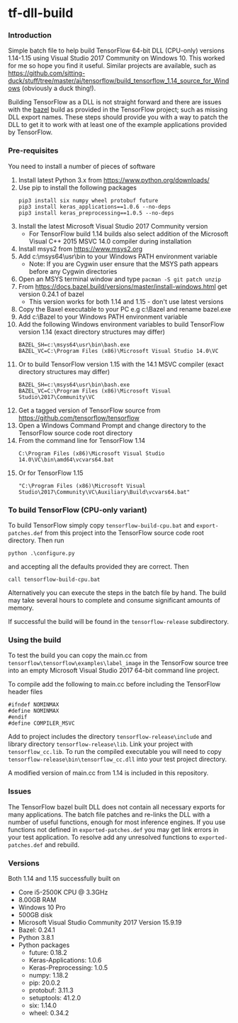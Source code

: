 # tf-dll-build

### Introduction
Simple batch file to help build TensorFlow 64-bit DLL (CPU-only) versions 1.14-1.15 using Visual Studio 2017 
Community on Windows 10. This worked for me so hope you find it useful. Similar projects are available, such as 
https://github.com/sitting-duck/stuff/tree/master/ai/tensorflow/build_tensorflow_1.14_source_for_Windows
(obviously a duck thing!).

Building TensorFlow as a DLL is not straight forward and there are issues with the [bazel](https://bazel.build/)
build as provided in the TensorFlow project; such as missing DLL export names. These steps should provide you with
a way to patch the DLL to get it to work with at least one of the example applications
provided by TensorFlow.

### Pre-requisites
You need to install a number of pieces of software

1. Install latest Python 3.x from https://www.python.org/downloads/
2. Use pip to install the following packages
   ```
   pip3 install six numpy wheel protobuf future
   pip3 install keras_applications==1.0.6 --no-deps
   pip3 install keras_preprocessing==1.0.5 --no-deps
   ```
3. Install the latest Microsoft Visual Studio 2017 Community version
    * For TensorFlow build 1.14 builds also select addition of the Microsoft Visual C++ 2015 MSVC 14.0 compiler during installation
4. Install msys2 from https://www.msys2.org
5. Add c:\msys64\usr\bin to your Windows PATH environment variable
    * Note: If you are Cygwin user ensure that the MSYS path appears before any Cygwin directories
6.  Open an MSYS terminal window and type ```pacman -S git patch unzip```
7. From https://docs.bazel.build/versions/master/install-windows.html get version 0.24.1 of bazel
    * This version works for both 1.14 and 1.15 - don't use latest versions
8. Copy the Baxel executable to your PC e.g c:\Bazel and rename bazel.exe
9. Add c:\Bazel to your Windows PATH environment variable
10. Add the following Windows environment variables to build TensorFlow version 1.14 (exact directory structures may differ)
    ```
    BAZEL_SH=c:\msys64\usr\bin\bash.exe
    BAZEL_VC=C:\Program Files (x86)\Microsoft Visual Studio 14.0\VC
    ```
11. Or to build TensorFlow version 1.15 with the 14.1 MSVC compiler (exact directory structures may differ)
    ```
    BAZEL_SH=c:\msys64\usr\bin\bash.exe
    BAZEL_VC=C:\Program Files (x86)\Microsoft Visual Studio\2017\Community\VC
    ```
12. Get a tagged version of TensorFlow source from https://github.com/tensorflow/tensorflow
13. Open a Windows Command Prompt and change directory to the TensorFlow source code root directory
14. From the command line for TensorFlow 1.14
    ```
    C:\Program Files (x86)\Microsoft Visual Studio 14.0\VC\bin\amd64\vcvars64.bat
    ```
15. Or for TensorFlow 1.15
    ```
    "C:\Program Files (x86)\Microsoft Visual Studio\2017\Community\VC\Auxiliary\Build\vcvars64.bat"
    ```

### To build TensorFlow (CPU-only variant)
To build TensorFlow simply copy ```tensorflow-build-cpu.bat``` and ```export-patches.def``` 
from this project into the TensorFlow source code root directory. Then run
```
python .\configure.py
```
and accepting all the defaults provided they are correct. Then
```
call tensorflow-build-cpu.bat
```
Alternatively you can execute the steps in the batch file by hand. The build may take several hours to complete and consume significant amounts of memory.

If successful the build will be found in the ```tensorflow-release``` subdirectory.

### Using the build
To test the build you can copy the main.cc from ```tensorflow\tensorflow\examples\label_image```
in the TensorFow source tree into an empty Microsoft Visual Studio 2017 64-bit command line project.

To compile add the following to main.cc before including the TensorFlow header files
```
#ifndef NOMINMAX
#define NOMINMAX
#endif
#define COMPILER_MSVC
```

Add to project includes the directory ```tensorflow-release\include``` and library
directory ```tensorflow-release\lib```. Link your project with ```tensorflow_cc.lib```.
To run the compiled executable you will need to copy ```tensorflow-release\bin\tensorflow_cc.dll```
into your test project directory.

A modified version of main.cc from 1.14 is included in this repository.

### Issues
The TensorFlow bazel built DLL does not contain all necessary exports for many applications.
The batch file patches and re-links the DLL with a number of useful functions, enough for
most inference engines. If you use functions not defined in ```exported-patches.def```
you may get link errors in your test application. To resolve add any unresolved functions
to ```exported-patches.def``` and rebuild.

### Versions
Both 1.14 and 1.15 successfully built on
* Core i5-2500K CPU @ 3.3GHz
* 8.00GB RAM
* Windows 10 Pro
* 500GB disk
* Microsoft Visual Studio Community 2017 Version 15.9.19
* Bazel: 0.24.1
* Python 3.8.1
* Python packages
   * future: 0.18.2
   * Keras-Applications: 1.0.6
   * Keras-Preprocessing: 1.0.5
   * numpy: 1.18.2
   * pip: 20.0.2
   * protobuf: 3.11.3
   * setuptools: 41.2.0
   * six: 1.14.0
   * wheel: 0.34.2
